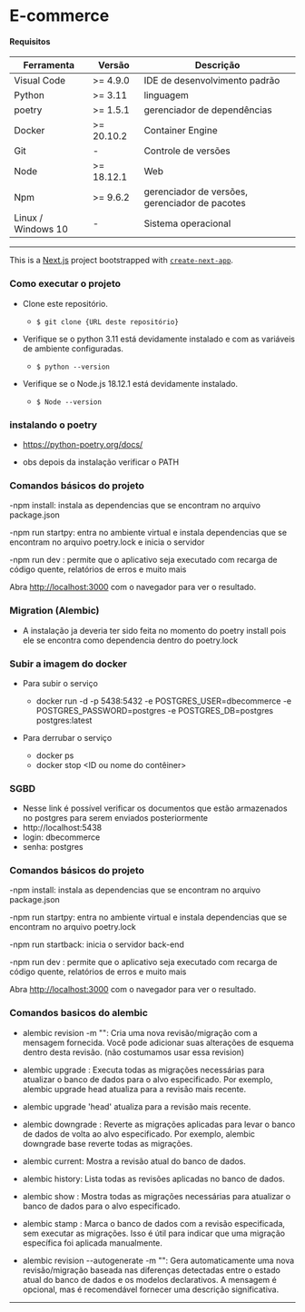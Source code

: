 # E-commerce

#### Requisitos

| Ferramenta        | Versão     | Descrição                                             |
|-------------------|------------|-------------------------------------------------------|
| Visual Code       | >= 4.9.0   | IDE de desenvolvimento padrão                         |
| Python            | >= 3.11    | linguagem                                             |
| poetry            | >= 1.5.1   | gerenciador de dependências                           |
| Docker            | >= 20.10.2 | Container Engine                                      |
| Git               | -          | Controle de versões                                   |
| Node              | >= 18.12.1 | Web                                                   |
| Npm               | >= 9.6.2   | gerenciador de versões, gerenciador de pacotes        |
| Linux / Windows 10| -          | Sistema operacional                                   |

<hr />

This is a [Next.js](https://nextjs.org/) project bootstrapped with [`create-next-app`](https://github.com/vercel/next.js/tree/canary/packages/create-next-app).

### Como executar o projeto

- Clone este repositório.
  - `$ git clone {URL deste repositório} `
- Verifique se o python 3.11 está devidamente instalado e com as variáveis de ambiente configuradas.

  - `$ python --version`

- Verifique se o Node.js 18.12.1 está devidamente instalado.

  - `$ Node --version`

### instalando o poetry 

- https://python-poetry.org/docs/ 

- obs depois da instalação verificar o PATH

### Comandos básicos do projeto

  -npm install: instala as dependencias que se encontram no arquivo package.json

  -npm run startpy: entra no ambiente virtual e instala dependencias que se encontram no arquivo poetry.lock e inicia o servidor

  -npm run dev :  permite que o aplicativo seja executado com recarga de código quente, relatórios de erros e muito mais

  Abra [http://localhost:3000](http://localhost:3000) com o navegador para ver o resultado.


### Migration (Alembic)
- A instalação ja deveria ter sido feita no momento do poetry install pois ele se encontra como dependencia dentro do poetry.lock

### Subir a imagem do docker
- Para subir o serviço
  - docker run -d -p 5438:5432 -e POSTGRES_USER=dbecommerce -e POSTGRES_PASSWORD=postgres -e POSTGRES_DB=postgres postgres:latest
  
- Para derrubar o serviço
  - docker ps
  - docker stop <ID ou nome do contêiner>

### SGBD
- Nesse link é possível verificar os documentos que estão armazenados no postgres para serem enviados posteriormente
- http://localhost:5438
- login: dbecommerce
- senha: postgres

### Comandos básicos do projeto

  -npm install: instala as dependencias que se encontram no arquivo package.json

  -npm run startpy: entra no ambiente virtual e instala dependencias que se encontram no arquivo poetry.lock

  -npm run startback: inicia o servidor back-end

  -npm run dev :  permite que o aplicativo seja executado com recarga de código quente, relatórios de erros e muito mais

  Abra [http://localhost:3000](http://localhost:3000) com o navegador para ver o resultado.


### Comandos basicos do alembic
- alembic revision -m "<mensagem>": Cria uma nova revisão/migração com a mensagem fornecida. Você pode adicionar suas alterações de esquema dentro desta revisão. (não costumamos usar essa revision)

- alembic upgrade <target>: Executa todas as migrações necessárias para atualizar o banco de dados para o alvo especificado. Por exemplo, alembic upgrade head atualiza para a revisão mais recente.

- alembic upgrade 'head' atualiza para a revisão mais recente.

- alembic downgrade <target>: Reverte as migrações aplicadas para levar o banco de dados de volta ao alvo especificado. Por exemplo, alembic downgrade base reverte todas as migrações.

- alembic current: Mostra a revisão atual do banco de dados.

- alembic history: Lista todas as revisões aplicadas no banco de dados.

- alembic show <target>: Mostra todas as migrações necessárias para atualizar o banco de dados para o alvo especificado.

- alembic stamp <target>: Marca o banco de dados com a revisão especificada, sem executar as migrações. Isso é útil para indicar que uma migração específica foi aplicada manualmente.

- alembic revision --autogenerate -m "<mensagem>": Gera automaticamente uma nova revisão/migração baseada nas diferenças detectadas entre o estado atual do banco de dados e os modelos declarativos. A mensagem é opcional, mas é recomendável fornecer uma descrição significativa.

<hr />

